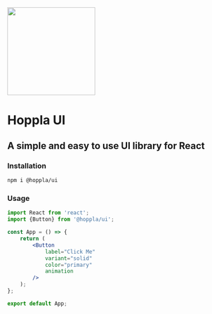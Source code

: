 ## [<img width="200" src="https://www.hoppla.ge/_next/static/media/logo.9e1bb4b1.svg">](https://hoppla.ge/)

# Hoppla UI

## A simple and easy to use UI library for React

### Installation

```bash
npm i @hoppla/ui
```

### Usage

```jsx
import React from 'react';
import {Button} from '@hoppla/ui';

const App = () => {
    return (
        <Button
            label="Click Me"
            variant="solid"
            color="primary"
            animation
        />
    );
};

export default App;
```